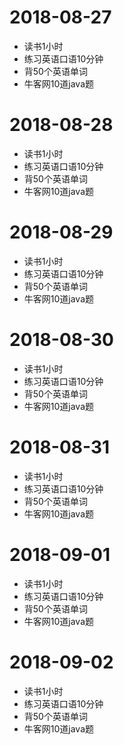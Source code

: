 # 2018-08-27
* 读书1小时
* 练习英语口语10分钟
* 背50个英语单词
* 牛客网10道java题

# 2018-08-28
* 读书1小时
* 练习英语口语10分钟
* 背50个英语单词
* 牛客网10道java题

# 2018-08-29
* 读书1小时
* 练习英语口语10分钟
* 背50个英语单词
* 牛客网10道java题

# 2018-08-30
* 读书1小时
* 练习英语口语10分钟
* 背50个英语单词
* 牛客网10道java题

# 2018-08-31
* 读书1小时
* 练习英语口语10分钟
* 背50个英语单词
* 牛客网10道java题

# 2018-09-01
* 读书1小时
* 练习英语口语10分钟
* 背50个英语单词
* 牛客网10道java题


# 2018-09-02
* 读书1小时
* 练习英语口语10分钟
* 背50个英语单词
* 牛客网10道java题
